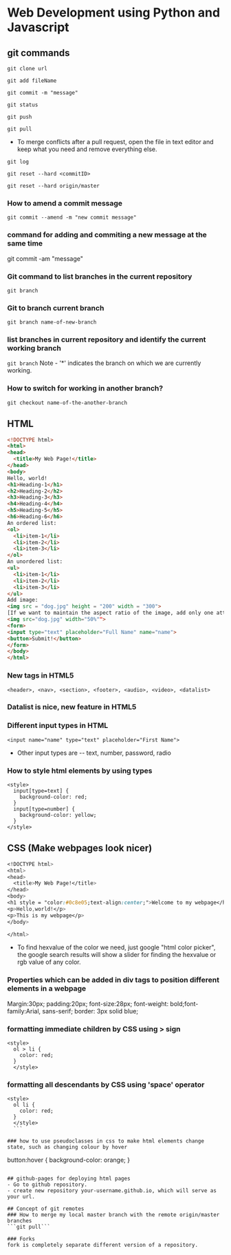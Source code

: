 # Web Development using Python and Javascript
## git commands

```git clone url```

```git add fileName```

```git commit -m "message"```

```git status```

```git push```

```git pull```

* To merge conflicts after a pull request, open the file in text editor and keep what you need and remove everything else.

```git log```

```git reset --hard <commitID>```

```git reset --hard origin/master```

### How to amend a commit message
```git commit --amend -m "new commit message"```

### command for adding and commiting a new message at the same time
git commit -am "message"

### Git command to list branches in the current repository
```git branch```

### Git to branch current branch
```git branch name-of-new-branch```

### list branches in current repository and identify the  current working branch
```git branch```
Note - '*' indicates the branch on which we are currently working.

### How to switch for working in another branch?
```git checkout name-of-the-another-branch```




## HTML

```html
<!DOCTYPE html>
<html>
<head>
  <title>My Web Page!</title>
</head>
<body>
Hello, world!
<h1>Heading-1</h1>
<h2>Heading-2</h2>
<h3>Heading-3</h3>
<h4>Heading-4</h4>
<h5>Heading-5</h5>
<h6>Heading-6</h6>
An ordered list:
<ol>
  <li>item-1</li>
  <li>item-2</li>
  <li>item-3</li>
</ol>
An unordered list:
<ul>
  <li>item-1</li>
  <li>item-2</li>
  <li>item-3</li>
</ul>
Add image:
<img src = "dog.jpg" height = "200" width = "300">
[If we want to maintain the aspect ratio of the image, add only one attribute, either height or width.]
<img src="dog.jpg" width="50%"">
<form>
<input type="text" placeholder="Full Name" name="name">
<button>Submit!</button>
</form>
</body>
</html>
```
### New tags in HTML5
```<header>, <nav>, <section>, <footer>, <audio>, <video>, <datalist>```

### Datalist is  nice, new feature in HTML5

### Different input types in HTML
```<input name="name" type="text" placeholder="First Name">```
- Other input types are -- text, number, password, radio

### How to style html elements by using types
```
<style>
  input[type=text] {
    background-color: red;
  }
  input[type=number] {
    background-color: yellow;
  }
</style>
```

## CSS (Make  webpages look nicer)
```CSS
<!DOCTYPE html>
<html>
<head>
  <title>My Web Page!</title>
</head>
<body>
<h1 style = "color:#0c8e05;text-align:center;">Welcome to my webpage</h1>
<p>Hello,world!</p>
<p>This is my webpage</p>
</body>

</html>
```
* To find hexvalue of the color we need, just google "html color picker", the google search results will show a slider for finding the hexvalue or rgb value of any color.
### Properties which can be added in div tags to position different elements in a webpage
Margin:30px; padding:20px; font-size:28px; font-weight: bold;font-family:Arial, sans-serif; border: 3px solid blue;

### formatting immediate children by CSS using > sign
```
<style>
  ol > li {
    color: red;
  }
  </style>
  ```

### formatting all descendants by CSS using 'space' operator
  ```
  <style>
    ol li {
      color: red;
    }
    </style>
    ```

### how to use pseudoclasses in css to make html elements change state, such as changing colour by hover
```
button:hover {
  background-color: orange;
}
```

## github-pages for deploying html pages
- Go to github repository.
- create new repository your-username.github.io, which will serve as your url.

## Concept of git remotes
### How to merge my local master branch with the remote origin/master branches
```git pull```

### Forks
fork is completely separate different version of a repository.
